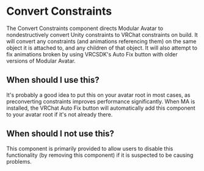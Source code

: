 ﻿# Convert Constraints

The Convert Constraints component directs Modular Avatar to nondestructively convert Unity constraints to VRChat
constraints on build. It will convert any constraints (and animations referencing them) on the same object it is
attached to, and any children of that object. It will also attempt to fix animations broken by using VRCSDK's Auto Fix
button with older versions of Modular Avatar.

## When should I use this?

It's probably a good idea to put this on your avatar root in most cases, as preconverting constraints improves
performance significantly. When MA is installed, the VRChat Auto Fix button will automatically add this component to
your avatar root if it's not already there.

## When should I not use this?

This component is primarily provided to allow users to disable this functionality (by removing this component) if it is
suspected to be causing problems.